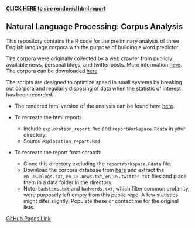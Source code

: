 
[**CLICK HERE to see rendered html report**](https://reyvaz.github.io/NLP-Corpora-Analysis/exploration_report.html)  


## Natural Language Processing: Corpus Analysis

This repository contains the R code for the preliminary analysis of three English language corpora with the purpose of building a word predictor. 

The corpora were originally collected by a web crawler from publicly available news, personal blogs, and  twitter posts. More information [here](https://web-beta.archive.org/web/20160930083655/http://www.corpora.heliohost.org/aboutcorpus.html). The corpora can be downloaded [here](https://d396qusza40orc.cloudfront.net/dsscapstone/dataset/Coursera-SwiftKey.zip). 

The scripts are designed to optimize speed in small systems by breaking out corpora and regularly disposing of data when the statistic of interest has been recorded.  

* The rendered html version of the analysis can be found here  [here](https://reyvaz.github.io/NPL-Corpora-Analysis/exploration_report.html).   

* To recreate the html report:
	* Include `exploration_report.Rmd` and `reportWorkspace.Rdata` in your directory. 
	* Source `exploration_report.Rmd`  
	
* To recreate the report from scratch:
	* Clone this directory excluding the `reportWorkspace.Rdata` file. 
	* Download the corpora database from [here](https://d396qusza40orc.cloudfront.net/dsscapstone/dataset/Coursera-SwiftKey.zip) and extract the `en_US.blogs.txt`, `en_US.news.txt`, `en_US.twitter.txt` files and place them in a data folder in the directory. 
	* Note: `badstems.txt` and `badwords.txt`, which filter common profanity, were purposely left empty from this public repo. A few statistics might difer slightly. Populate these or contact me for the original lists.  
	

[GitHub Pages Link](https://reyvaz.github.io/NLP-Corpora-Analysis/)



